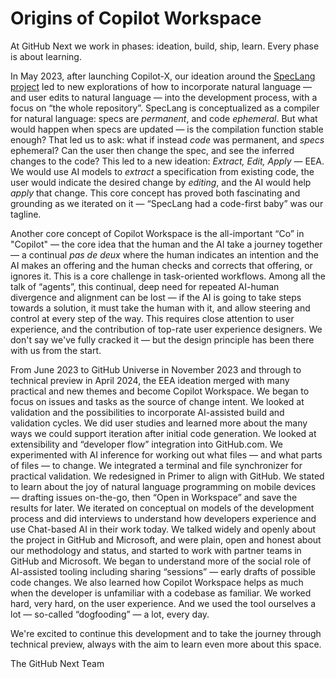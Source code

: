 # Origins of Copilot Workspace

At GitHub Next we work in phases: ideation, build, ship, learn. Every phase is about learning.

In May 2023, after launching Copilot-X, our ideation around the [SpecLang project](https://githubnext.com/projects/speclang/) led to new explorations of how to incorporate natural language — and user edits to natural language — into the development process, with a focus on “the whole repository”. SpecLang is conceptualized as a compiler for natural language: specs are _permanent_, and code _ephemeral_. But what would happen when specs are updated — is the compilation function stable enough? That led us to ask: what if instead _code_ was permanent, and _specs_ ephemeral? Can the user then change the spec, and see the inferred changes to the code? This led to a new ideation: _Extract, Edit, Apply_ — EEA. We would use AI models to _extract_ a specification from existing code, the user would indicate the desired change by _editing_, and the AI would help _apply_ that change. This core concept has proved both fascinating and grounding as we iterated on it —  “SpecLang had a code-first baby” was our tagline.

Another core concept of Copilot Workspace is the all-important “Co” in "Copilot" — the core idea that the human and the AI take a journey together — a continual _pas de deux_ where the human indicates an intention and the AI makes an offering and the human checks and corrects that offering, or ignores it. This is a core challenge in task-oriented workflows. Among all the talk of “agents”, this continual, deep need for repeated AI-human divergence and alignment can be lost — if the AI is going to take steps towards a solution, it must take the human with it, and allow steering and control at every step of the way. This requires close attention to user experience, and the contribution of top-rate user experience designers. We don't say we've fully cracked it — but the design principle has been there with us from the start.

From June 2023 to GitHub Universe in November 2023 and through to technical preview in April 2024, the EEA ideation merged with many practical and new themes and become Copilot Workspace. We began to focus on issues and tasks as the source of change intent. We looked at validation and the possibilities to incorporate AI-assisted build and validation cycles. We did user studies and learned more about the many ways we could support iteration after initial code generation. We looked at extensibility and “developer flow” integration into GitHub.com. We experimented with AI inference for working out what files — and what parts of files — to change. We integrated a terminal and file synchronizer for practical validation. We redesigned in Primer to align with GitHub. We stated to learn about the joy of natural language programming on mobile devices — drafting issues on-the-go, then “Open in Workspace” and save the results for later. We iterated on conceptual on models of the development process and did interviews to understand how developers experience and use Chat-based AI in their work today. We talked widely and openly about the project in GitHub and Microsoft, and were plain, open and honest about our methodology and status, and started to work with partner teams in GitHub and Microsoft. We began to understand more of the social role of AI-assisted tooling including sharing “sessions” — early drafts of possible code changes. We also learned how Copilot Workspace helps as much when the developer is unfamiliar with a codebase as familiar. We worked hard, very hard, on the user experience. And we used the tool ourselves a lot — so-called “dogfooding” — a lot, every day.

We're excited to continue this development and to take the journey through technical preview, always with the aim to learn even more about this space.

The GitHub Next Team

